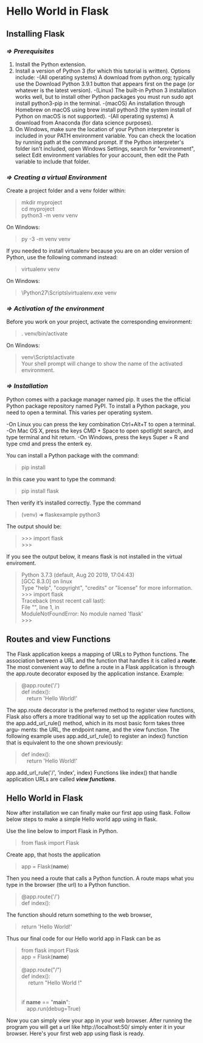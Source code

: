 # Hello World in Flask

## Installing Flask


### _=> Prerequisites_
1. Install the Python extension.
2. Install a version of Python 3 (for which this tutorial is written). Options include:
   -(All operating systems) A download from python.org; typically use the Download Python 3.9.1 button that appears first on the page (or whatever is the latest version).
   -(Linux) The built-in Python 3 installation works well, but to install other Python packages you must run sudo apt install python3-pip in the terminal.
   -(macOS) An installation through Homebrew on macOS using brew install python3 (the system install of Python on macOS is not supported).
   -(All operating systems) A download from Anaconda (for data science purposes).
3. On Windows, make sure the location of your Python interpreter is included in your PATH environment variable. You can check the location by running path at the command prompt. If the Python interpreter's folder isn't included, open Windows Settings, search for "environment", select Edit environment variables for your account, then edit the Path variable to include that folder.

### _=> Creating a virtual Environment_
Create a project folder and a venv folder within:
>mkdir myproject<br/>
>cd myproject<br/>
>python3 -m venv venv<br/>

On Windows:
>py -3 -m venv venv

If you needed to install virtualenv because you are on an older version of Python, use the following command instead:
>virtualenv venv<br/>

On Windows:
>\Python27\Scripts\virtualenv.exe venv

### _=> Activation of the environment_
Before you work on your project, activate the corresponding environment:
>. venv/bin/activate

On Windows:
>venv\Scripts\activate<br/>
Your shell prompt will change to show the name of the activated environment.

### _=> Installation_
Python comes with a package manager named pip. It uses the the official Python package repository named PyPI.
To install a Python package, you need to open a terminal. This varies per operating system.

-On Linux you can press the key combination Ctrl+Alt+T to open a terminal.
-On Mac OS X, press the keys CMD + Space to open spotlight search, and type terminal and hit return.
-On Windows, press the keys Super + R and type cmd and press the enterk ey.

You can install a Python package with the command:
>pip install <package-name>

In this case you want to type the command:
>pip install flask

Then verify it’s installed correctly. Type the command
>(venv) ➜  flaskexample python3

The output should be:

> \>\>\> import flask<br/>
> \>\>\>

If you see the output below, it means flask is not installed in the virtual enviroment.
>Python 3.7.3 (default, Aug 20 2019, 17:04:43)<br/>
>[GCC 8.3.0] on linux<br/>
>Type "help", "copyright", "credits" or "license" for more information.<br/>
>\>\>\> import flask<br/>
>Traceback (most recent call last):<br/>
>  File "<stdin>", line 1, in <module><br/>
>ModuleNotFoundError: No module named 'flask'<br/>
>\>\>\><br/> 

## Routes and view Functions

The Flask application keeps a mapping of URLs to Python functions. The association between a URL and the function that handles it is called a ***route***. 
The most convenient way to define a route in a Flask application is through the 
app.route decorator exposed by the application instance. 
Example:
>@app.route('/') <br/>
>def index():<br/> 
>&emsp;return 'Hello World!'<br/> 

The app.route decorator is the preferred method to register view 
functions, Flask also offers a more traditional way to set up the application routes 
with the app.add_url_rule() method, which in its most basic form takes three argu‐ 
ments: the URL, the endpoint name, and the view function. The following example 
uses app.add_url_rule() to register an index() function that is equivalent to the 
one shown previously: 
>def index():<br/>
>&emsp;return 'Hello World!' 

app.add_url_rule('/', 'index', index) 
Functions like index() that handle application URLs are called ***view functions***.



## Hello World in Flask

Now after installation we can finally make our first app using flask.
Follow below steps to make a simple Hello world app using in flask.

Use the line below to import Flask in Python.
>from flask import Flask<br/>

Create app, that hosts the application
>app = Flask(__name__)<br/>

Then you need a route that calls a Python function. A route maps what you type in the browser (the url) to a Python function.

>@app.route('/')<br/>
     def index():

The function should return something to the web browser,
>return 'Hello World!'

Thus our final code for our Hello world app in Flask can be as 
>from flask import Flask<br/>
>app = Flask(__name__)<br/>
><br/>
>@app.route("/")<br/>
>def index():<br/>
>&emsp; return "Hello World !"<br/>
><br/>
><br/>
>if __name__ == "__main__":<br/>
>&emsp;app.run(debug=True)<br/>


Now you can simply view your app in your web browser.
After running the program you will get a url like http://localhost:50/ simply enter it in your browser.
Here's your first web app using flask is ready.
